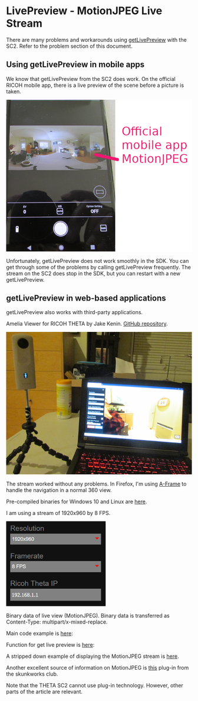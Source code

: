 # LivePreview - MotionJPEG Live Stream

There are many problems and workarounds using 
[getLivePreview](https://api.ricoh/docs/theta-web-api-v2.1/commands/camera.get_live_preview/) with the SC2. Refer to
the problem section of this document.

## Using getLivePreview in mobile apps

We know that getLivePreview from the SC2 does work.
On the official RICOH mobile app, there is a live preview of the scene before a picture is taken.

![official app](images/liveview/official-app.png)

Unfortunately, getLivePreview does not work smoothly in the SDK.
You can get through some of the problems by calling getLivePreview frequently.
The stream on the SC2 does stop in the SDK, but you can restart with a new
getLivePreview.

## getLivePreview in web-based applications

getLivePreview also works with third-party applications.

Amelia Viewer for RICOH THETA by 
Jake Kenin. [GitHub repository](https://github.com/codetricity/amelia_viewer).

![Amelia Viewer](images/liveview/amelia-viewer.png)

The stream worked without any problems.  In Firefox, I'm 
using [A-Frame](https://aframe.io/) to handle the navigation in a normal 360 view.

Pre-compiled binaries for Windows 10 and Linux 
are [here](https://github.com/codetricity/amelia_viewer/releases).

I am using a stream of 1920x960 by 8 FPS.

![Amelia Config](images/liveview/amelia-config.png)

Binary data of live view (MotionJPEG).
Binary data is transferred as Content-Type: multipart/x-mixed-replace.

Main code example is [here](http://%20https//github.com/codetricity/amelia_viewer/blob/master/assets/js/ricoh_api.js):

Function for get live preview is [here](https://github.com/codetricity/amelia_viewer/blob/3b9c74a6861f3a72cd4951397a77f705da6ac664/assets/js/ricoh_api.js#L218):

A stripped down example of displaying the MotionJPEG stream is [here](https://github.com/aruntj/mjpeg-readable-stream/blob/master/index.html).

Another excellent source of information on MotionJPEG 
is [this](https://community.theta360.guide/t/extended-livepreview-sample-code-for-theta-plug-in-with-webui/5272?u=craig) plug-in from the skunkworks club.

Note that the THETA SC2 cannot use plug-in technology.  However, other parts of the article are relevant.

